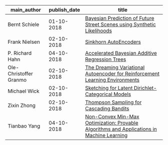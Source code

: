 main_author|publish_date|title
---|---|---
Bernt Schiele|01-10-2018|[Bayesian Prediction of Future Street Scenes using Synthetic Likelihoods](http://arxiv.org/abs/1810.00746v2)
Frank Nielsen|02-10-2018|[Sinkhorn AutoEncoders](http://arxiv.org/abs/1810.01118v2)
P. Richard Hahn|04-10-2018|[Accelerated Bayesian Additive Regression Trees](http://arxiv.org/abs/1810.02215v1)
Ole-Christoffer Granmo|02-10-2018|[The Dreaming Variational Autoencoder for Reinforcement Learning   Environments](http://arxiv.org/abs/1810.01112v1)
Michael Wick|02-10-2018|[Sketching for Latent Dirichlet-Categorical Models](http://arxiv.org/abs/1810.01400v1)
Zixin Zhong|02-10-2018|[Thompson Sampling for Cascading Bandits](http://arxiv.org/abs/1810.01187v1)
Tianbao Yang|04-10-2018|[Non-Convex Min-Max Optimization: Provable Algorithms and Applications in   Machine Learning](http://arxiv.org/abs/1810.02060v1)
